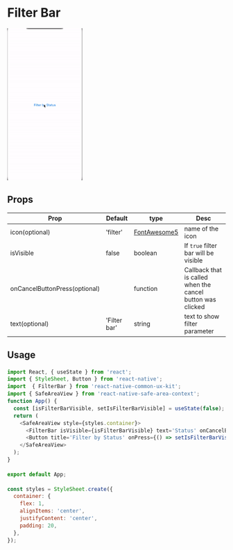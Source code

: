 # Filter Bar

<img src="./filter-bar.gif" height="350" />

## Props

| Prop                        | Default | type     | Desc                                                                                                               |
| --------------------------- | ------- | -------- | ------------------------------------------------------------------------------------------------------------------ |
| icon(optional) | 'filter' | [FontAwesome5](https://oblador.github.io/react-native-vector-icons/) | name of the icon |
| isVisible | false | boolean  | If `true` filter bar will be visible |
| onCancelButtonPress(optional) | | function | Callback that is called when the cancel button was clicked |
| text(optional) | 'Filter bar' | string | text to show filter parameter |

## Usage

```javascript
import React, { useState } from 'react';
import { StyleSheet, Button } from 'react-native';
import  { FilterBar } from 'react-native-common-ux-kit';
import { SafeAreaView } from 'react-native-safe-area-context';
function App() {
  const [isFilterBarVisible, setIsFilterBarVisible] = useState(false);
  return (
    <SafeAreaView style={styles.container}>
      <FilterBar isVisible={isFilterBarVisible} text='Status' onCancelButtonPress={() => setIsFilterBarVisible(false)}/>
      <Button title='Filter by Status' onPress={() => setIsFilterBarVisible(true)} />
    </SafeAreaView>
  );
}

export default App;

const styles = StyleSheet.create({
  container: {
    flex: 1,
    alignItems: 'center',
    justifyContent: 'center',
    padding: 20,
  },
});

```
